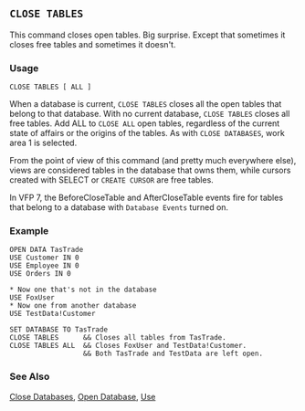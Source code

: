 ## `CLOSE TABLES`

This command closes open tables. Big surprise. Except that sometimes it closes free tables and sometimes it doesn't.

### Usage

```foxpro
CLOSE TABLES [ ALL ]
```

When a database is current, `CLOSE TABLES` closes all the open tables that belong to that database. With no current database, `CLOSE TABLES` closes all free tables. Add ALL to `CLOSE ALL` open tables, regardless of the current state of affairs or the origins of the tables. As with `CLOSE DATABASES`, work area 1 is selected.

From the point of view of this command (and pretty much everywhere else), views are considered tables in the database that owns them, while cursors created with SELECT or `CREATE CURSOR` are free tables.

In VFP 7, the BeforeCloseTable and AfterCloseTable events fire for tables that belong to a database with `Database Events` turned on.

### Example

```foxpro
OPEN DATA TasTrade
USE Customer IN 0
USE Employee IN 0
USE Orders IN 0

* Now one that's not in the database
USE FoxUser
* Now one from another database
USE TestData!Customer

SET DATABASE TO TasTrade
CLOSE TABLES      && Closes all tables from TasTrade.
CLOSE TABLES ALL  && Closes FoxUser and TestData!Customer.
                  && Both TasTrade and TestData are left open.
```
### See Also

[Close Databases](s4g316.md), [Open Database](s4g316.md), [Use](s4g424.md)